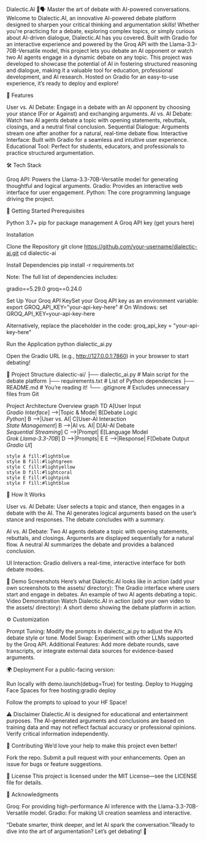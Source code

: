 Dialectic.AI 🤯🗣️
Master the art of debate with AI-powered conversations.
Welcome to Dialectic.AI, an innovative AI-powered debate platform designed to sharpen your critical thinking and argumentation skills! Whether you're practicing for a debate, exploring complex topics, or simply curious about AI-driven dialogue, Dialectic.AI has you covered. Built with Gradio for an interactive experience and powered by the Groq API with the Llama-3.3-70B-Versatile model, this project lets you debate an AI opponent or watch two AI agents engage in a dynamic debate on any topic.
This project was developed to showcase the potential of AI in fostering structured reasoning and dialogue, making it a valuable tool for education, professional development, and AI research. Hosted on Gradio for an easy-to-use experience, it’s ready to deploy and explore!

🌟 Features

User vs. AI Debate: Engage in a debate with an AI opponent by choosing your stance (For or Against) and exchanging arguments.
AI vs. AI Debate: Watch two AI agents debate a topic with opening statements, rebuttals, closings, and a neutral final conclusion.
Sequential Dialogue: Arguments stream one after another for a natural, real-time debate flow.
Interactive Interface: Built with Gradio for a seamless and intuitive user experience.
Educational Tool: Perfect for students, educators, and professionals to practice structured argumentation.


🛠️ Tech Stack

Groq API: Powers the Llama-3.3-70B-Versatile model for generating thoughtful and logical arguments.
Gradio: Provides an interactive web interface for user engagement.
Python: The core programming language driving the project.


🚀 Getting Started
Prerequisites

Python 3.7+
pip for package management
A Groq API key (get yours here)

Installation

Clone the Repository
git clone https://github.com/your-username/dialectic-ai.git
cd dialectic-ai


Install Dependencies
pip install -r requirements.txt

Note: The full list of dependencies includes:

gradio==5.29.0
groq==0.24.0


Set Up Your Groq API KeySet your Groq API key as an environment variable:
export GROQ_API_KEY="your-api-key-here"  # On Windows: set GROQ_API_KEY=your-api-key-here

Alternatively, replace the placeholder in the code:
groq_api_key = "your-api-key-here"


Run the Application
python dialectic_ai.py

Open the Gradio URL (e.g., http://127.0.0.1:7860) in your browser to start debating!



📂 Project Structure
dialectic-ai/
├── dialectic_ai.py     # Main script for the debate platform
├── requirements.txt    # List of Python dependencies
├── README.md           # You’re reading it!
└── .gitignore          # Excludes unnecessary files from Git

Project Architecture Overview
graph TD
    A[User Input<br><i>Gradio Interface</i>] -->|Topic & Mode| B[Debate Logic<br><i>Python</i>]
    B -->|User vs. AI| C[User-AI Interaction<br><i>State Management</i>]
    B -->|AI vs. AI| D[AI-AI Debate<br><i>Sequential Streaming</i>]
    C -->|Prompt| E[Language Model<br><i>Grok Llama-3.3-70B</i>]
    D -->|Prompts| E
    E -->|Response| F[Debate Output<br><i>Gradio UI</i>]

    style A fill:#lightblue
    style B fill:#lightgreen
    style C fill:#lightyellow
    style D fill:#lightcoral
    style E fill:#lightpink
    style F fill:#lightblue


🎯 How It Works

User vs. AI Debate:
User selects a topic and stance, then engages in a debate with the AI.
The AI generates logical arguments based on the user’s stance and responses.
The debate concludes with a summary.


AI vs. AI Debate:
Two AI agents debate a topic with opening statements, rebuttals, and closings.
Arguments are displayed sequentially for a natural flow.
A neutral AI summarizes the debate and provides a balanced conclusion.


UI Interaction: Gradio delivers a real-time, interactive interface for both debate modes.


📸 Demo
Screenshots
Here’s what Dialectic.AI looks like in action (add your own screenshots to the assets/ directory):
The Gradio interface where users start and engage in debates.
An example of two AI agents debating a topic.
Video Demonstration
Watch Dialectic.AI in action (add your own video to the assets/ directory):
A short demo showing the debate platform in action.

⚙️ Customization

Prompt Tuning: Modify the prompts in dialectic_ai.py to adjust the AI’s debate style or tone.
Model Swap: Experiment with other LLMs supported by the Groq API.
Additional Features: Add more debate rounds, save transcripts, or integrate external data sources for evidence-based arguments.


🌍 Deployment
For a public-facing version:

Run locally with demo.launch(debug=True) for testing.
Deploy to Hugging Face Spaces for free hosting:gradio deploy

Follow the prompts to upload to your HF Space!


⚠️ Disclaimer
Dialectic.AI is designed for educational and entertainment purposes. The AI-generated arguments and conclusions are based on training data and may not reflect factual accuracy or professional opinions. Verify critical information independently.

🤝 Contributing
We’d love your help to make this project even better!  

Fork the repo.
Submit a pull request with your enhancements.
Open an issue for bugs or feature suggestions.


📜 License
This project is licensed under the MIT License—see the LICENSE file for details.

🙏 Acknowledgments

Groq: For providing high-performance AI inference with the Llama-3.3-70B-Versatile model.
Gradio: For making UI creation seamless and interactive.


“Debate smarter, think deeper, and let AI spark the conversation.”Ready to dive into the art of argumentation? Let’s get debating! 🚀
